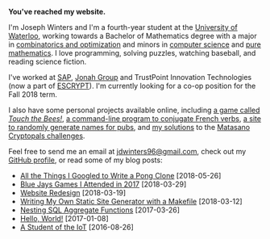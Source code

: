<!-- Joseph Winters -->

**You've reached my website.**

I'm Joseph Winters and I'm a fourth-year student at the
[University of Waterloo](https://uwaterloo.ca/), working towards a Bachelor of
Mathematics degree with a major in
[combinatorics and optimization](https://uwaterloo.ca/combinatorics-and-optimization/)
and minors in [computer science](https://cs.uwaterloo.ca/) and
[pure mathematics](https://uwaterloo.ca/pure-mathematics/).  I love
programming, solving puzzles, watching baseball, and reading science fiction.

I've worked at [SAP](https://sap.com), [Jonah Group](https://jonahgroup.com)
and TrustPoint Innovation Technologies
(now a part of [ESCRYPT](https://escrypt.com)).  I'm currently looking for a
co-op position for the Fall 2018 term.

I also have some personal projects available online, including
[a game called *Touch the Bees!*](https://github.com/jdw1996/touch-the-bees),
[a command-line program to conjugate French verbs](https://github.com/jdw1996/french-conjugator),
[a site to randomly generate names for pubs](https://github.com/jdw1996/pub-name-generator),
and [my solutions](https://github.com/jdw1996/cryptopals) to the
[Matasano Cryptopals challenges](https://cryptopals.com/).

Feel free to send me an email at
[jdwinters96@gmail.com](mailto:jdwinters96@gmail.com), check out my
[GitHub profile](https://github.com/jdw1996), or read some of my blog posts:

<!-- * [Title](/link) <span class="index-date">[date]</span> -->
* [All the Things I Googled to Write a Pong Clone](/2018-05-26-all-the-things-i-googled-to-write-a-pong-clone.html) <span class="index-date">[2018-05-26]</span>
* [Blue Jays Games I Attended in 2017](/2018-03-29-blue-jays-games-i-attended-in-2017.html) <span class="index-date">[2018-03-29]</span>
* [Website Redesign](/2018-03-19-website-redesign.html) <span class="index-date">[2018-03-19]</span>
* [Writing My Own Static Site Generator with a Makefile](/2018-03-12-writing-my-own-static-site-generator-with-a-makefile.html) <span class="index-date">[2018-03-12]</span>
* [Nesting SQL Aggregate Functions](/2017-03-26-nesting-sql-aggregate-functions.html) <span class="index-date">[2017-03-26]</span>
* [Hello, World!](/2017-01-08-hello-world.html) <span class="index-date">[2017-01-08]</span>
* [A Student of the IoT](/2016-08-26-a-student-of-the-iot.html) <span class="index-date">[2016-08-26]</span>
